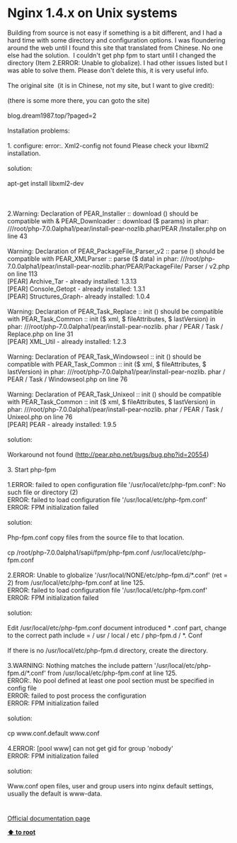 # Nginx 1.4.x on Unix systems




<div class="phpcode"><span class="html">
Building from source is not easy if something is a bit different, and I had a hard time with some directory and configuration options. I was floundering around the web until I found this site that translated from Chinese. No one else had the solution.&#xA0; I couldn&apos;t get php fpm to start until I changed the directory (Item 2.ERROR: Unable to globalize). I had other issues listed but I was able to solve them. Please don&apos;t delete this, it is very useful info.<br><br>The original site&#xA0; (it is in Chinese, not my site, but I want to give credit):<br><br>(there is some more there, you can goto the site)<br><br>blog.dream1987.top/?paged=2<br><br>Installation problems:<br><br>1. configure: error:. Xml2-config not found Please check your libxml2 installation.<br><br>solution:<br><br>apt-get install libxml2-dev<br><br> <br><br>2.Warning: Declaration of PEAR_Installer :: download () should be compatible with &amp; PEAR_Downloader :: download ($ params) in phar: ///root/php-7.0.0alpha1/pear/install-pear-nozlib.phar/PEAR /Installer.php on line 43<br><br>Warning: Declaration of PEAR_PackageFile_Parser_v2 :: parse () should be compatible with PEAR_XMLParser :: parse ($ data) in phar: ///root/php-7.0.0alpha1/pear/install-pear-nozlib.phar/PEAR/PackageFile/ Parser / v2.php on line 113 <br>[PEAR] Archive_Tar - already installed: 1.3.13 <br>[PEAR] Console_Getopt - already installed: 1.3.1 <br>[PEAR] Structures_Graph- already installed: 1.0.4<br><br>Warning: Declaration of PEAR_Task_Replace :: init () should be compatible with PEAR_Task_Common :: init ($ xml, $ fileAttributes, $ lastVersion) in phar: ///root/php-7.0.0alpha1/pear/install-pear-nozlib. phar / PEAR / Task / Replace.php on line 31 <br>[PEAR] XML_Util - already installed: 1.2.3<br><br>Warning: Declaration of PEAR_Task_Windowseol :: init () should be compatible with PEAR_Task_Common :: init ($ xml, $ fileAttributes, $ lastVersion) in phar: ///root/php-7.0.0alpha1/pear/install-pear-nozlib. phar / PEAR / Task / Windowseol.php on line 76<br><br>Warning: Declaration of PEAR_Task_Unixeol :: init () should be compatible with PEAR_Task_Common :: init ($ xml, $ fileAttributes, $ lastVersion) in phar: ///root/php-7.0.0alpha1/pear/install-pear-nozlib. phar / PEAR / Task / Unixeol.php on line 76 <br>[PEAR] PEAR - already installed: 1.9.5<br><br>solution:<br><br>Workaround not found (<a href="http://pear.php.net/bugs/bug.php?id=20554" rel="nofollow" target="_blank">http://pear.php.net/bugs/bug.php?id=20554</a>)<br><br>3. Start php-fpm<br><br>1.ERROR: failed to open configuration file &apos;/usr/local/etc/php-fpm.conf&apos;: No such file or directory (2) <br>ERROR: failed to load configuration file &apos;/usr/local/etc/php-fpm.conf&apos; <br>ERROR: FPM initialization failed<br><br>solution:<br><br>Php-fpm.conf copy files from the source file to that location.<br><br>cp /root/php-7.0.0alpha1/sapi/fpm/php-fpm.conf /usr/local/etc/php-fpm.conf<br><br>2.ERROR: Unable to globalize &apos;/usr/local/NONE/etc/php-fpm.d/*.conf&apos; (ret = 2) from /usr/local/etc/php-fpm.conf at line 125. <br>ERROR: failed to load configuration file &apos;/usr/local/etc/php-fpm.conf&apos; <br>ERROR: FPM initialization failed<br><br>solution:<br><br>Edit /usr/local/etc/php-fpm.conf document introduced * .conf part, change to the correct path include = / usr / local / etc / php-fpm.d / *. Conf<br><br>If there is no /usr/local/etc/php-fpm.d directory, create the directory.<br><br>3.WARNING: Nothing matches the include pattern &apos;/usr/local/etc/php-fpm.d/*.conf&apos; from /usr/local/etc/php-fpm.conf at line 125. <br>ERROR:. No pool defined at least one pool section must be specified in config file <br>ERROR: failed to post process the configuration <br>ERROR: FPM initialization failed<br><br>solution:<br><br>cp www.conf.default www.conf<br><br>4.ERROR: [pool www] can not get gid for group &apos;nobody&apos; <br>ERROR: FPM initialization failed<br><br>solution:<br><br>Www.conf open files, user and group users into nginx default settings, usually the default is www-data.</span>
</div>
  

#

[Official documentation page](https://www.php.net/manual/en/install.unix.nginx.php)

**[⬆ to root](/)**